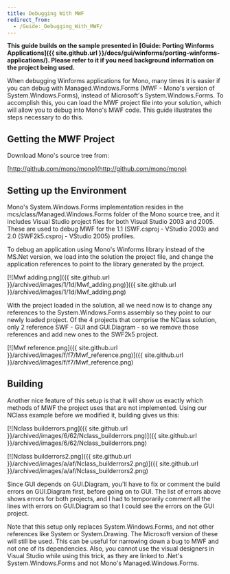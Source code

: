 ```yaml
---
title: Debugging With MWF
redirect_from:
  - /Guide:_Debugging_With_MWF/
---
```


**This guide builds on the sample presented in [Guide: Porting Winforms Applications]({{ site.github.url }}/docs/gui/winforms/porting-winforms-applications/). Please refer to it if you need background information on the project being used.**

When debugging Winforms applications for Mono, many times it is easier if you can debug with Managed.Windows.Forms (MWF - Mono's version of System.Windows.Forms), instead of Microsoft's System.Windows.Forms. To accomplish this, you can load the MWF project file into your solution, which will allow you to debug into Mono's MWF code. This guide illustrates the steps necessary to do this.

Getting the MWF Project
-----------------------

Download Mono's source tree from:

[http://github.com/mono/mono](http://github.com/mono/mono)

Setting up the Environment
--------------------------

Mono's System.Windows.Forms implementation resides in the mcs/class/Managed.Windows.Forms folder of the Mono source tree, and it includes Visual Studio project files for both Visual Studio 2003 and 2005. These are used to debug MWF for the 1.1 (SWF.csproj - VStudio 2003) and 2.0 (SWF2k5.csproj - VStudio 2005) profiles.

To debug an application using Mono's Winforms library instead of the MS.Net version, we load into the solution the project file, and change the application references to point to the library generated by the project.

[![Mwf adding.png]({{ site.github.url }}/archived/images/1/1d/Mwf_adding.png)]({{ site.github.url }}/archived/images/1/1d/Mwf_adding.png)

With the project loaded in the solution, all we need now is to change any references to the System.Windows.Forms assembly so they point to our newly loaded project. Of the 4 projects that comprise the NClass solution, only 2 reference SWF - GUI and GUI.Diagram - so we remove those references and add new ones to the SWF2k5 project.

[![Mwf reference.png]({{ site.github.url }}/archived/images/f/f7/Mwf_reference.png)]({{ site.github.url }}/archived/images/f/f7/Mwf_reference.png)

Building
--------

Another nice feature of this setup is that it will show us exactly which methods of MWF the project uses that are not implemented. Using our NClass example before we modified it, building gives us this:

[![Nclass builderrors.png]({{ site.github.url }}/archived/images/6/62/Nclass_builderrors.png)]({{ site.github.url }}/archived/images/6/62/Nclass_builderrors.png)

[![Nclass builderrors2.png]({{ site.github.url }}/archived/images/a/af/Nclass_builderrors2.png)]({{ site.github.url }}/archived/images/a/af/Nclass_builderrors2.png)

Since GUI depends on GUI.Diagram, you'll have to fix or comment the build errors on GUI.Diagram first, before going on to GUI. The list of errors above shows errors for both projects, and I had to temporarily comment all the lines with errors on GUI.Diagram so that I could see the errors on the GUI project.

Note that this setup only replaces System.Windows.Forms, and not other references like System or System.Drawing. The Microsoft version of these will still be used. This can be useful for narrowing down a bug to MWF and not one of its dependencies. Also, you cannot use the visual designers in Visual Studio while using this trick, as they are linked to .Net's System.Windows.Forms and not Mono's Managed.Windows.Forms.

